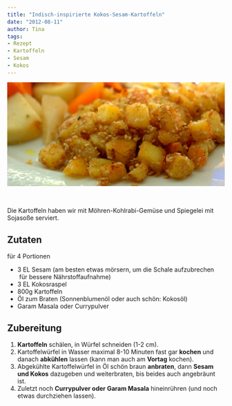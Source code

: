 ```yaml
---
title: "Indisch-inspirierte Kokos-Sesam-Kartoffeln"
date: "2012-08-11" 
author: Tina
tags:
- Rezept
- Kartoffeln
- Sesam
- Kokos
---
```


![Kokos-Sesam-Kartoffeln](images/kokos-sesam-kartoffeln.jpg)

 

Die Kartoffeln haben wir mit Möhren-Kohlrabi-Gemüse und Spiegelei mit Sojasoße serviert.

## Zutaten

für 4 Portionen

- 3 EL Sesam (am besten etwas mörsern, um die Schale aufzubrechen  für bessere Nährstoffaufnahme)
- 3 EL Kokosraspel
- 800g Kartoffeln
- Öl zum Braten (Sonnenblumenöl oder auch schön: Kokosöl)
- Garam Masala oder Currypulver

## Zubereitung

1. **Kartoffeln** schälen, in Würfel schneiden (1-2 cm).
2. Kartoffelwürfel in Wasser maximal 8-10 Minuten fast gar **kochen** und danach **abkühlen** lassen (kann man auch am **Vortag** kochen).
3. Abgekühlte Kartoffelwürfel in Öl schön braun **anbraten**, dann **Sesam und Kokos** dazugeben und weiterbraten, bis beides auch angebräunt ist.
4. Zuletzt noch **Currypulver oder Garam Masala** hineinrühren (und noch etwas durchziehen lassen).

